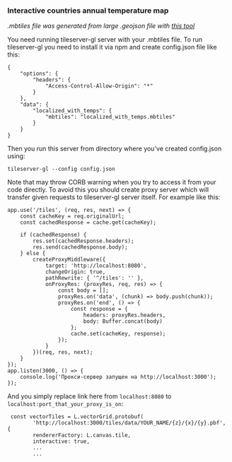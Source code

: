 ### Interactive countries annual temperature map ###

_.mbtiles file was generated from large .geojson file with [this tool](https://github.com/mapbox/tippecanoe)_

You need running tileserver-gl server with your .mbtiles file.
To run tileserver-gl you need to install it via npm and create config.json file like this:
```
{
    "options": {
        "headers": {
            "Access-Control-Allow-Origin": "*"
        }
    },
    "data": {
        "localized_with_temps": {
            "mbtiles": "localized_with_temps.mbtiles"
        }
    }
}
```
Then you run this server from directory where you've created config.json using:
```
tileserver-gl --config config.json
```
Note that may throw CORB warning when you try to access it from your code directly. To avoid this you should create proxy server which will transfer given requests to tileserver-gl server itself. 
For example like this:
```
app.use('/tiles', (req, res, next) => {
    const cacheKey = req.originalUrl;
    const cachedResponse = cache.get(cacheKey);

    if (cachedResponse) {
        res.set(cachedResponse.headers);
        res.send(cachedResponse.body);
    } else {
        createProxyMiddleware({
            target: 'http://localhost:8080',
            changeOrigin: true,
            pathRewrite: { '^/tiles': '' },
            onProxyRes: (proxyRes, req, res) => {
                const body = [];
                proxyRes.on('data', (chunk) => body.push(chunk));
                proxyRes.on('end', () => {
                    const response = {
                        headers: proxyRes.headers,
                        body: Buffer.concat(body)
                    };
                    cache.set(cacheKey, response);
                });
            }
        })(req, res, next);
    }
});
app.listen(3000, () => {
    console.log('Прокси-сервер запущен на http://localhost:3000');
});
```
And you simply replace link here from ```localhost:8080``` to ```localhost:port_that_your_proxy_is_on```:
```
 const vectorTiles = L.vectorGrid.protobuf(
        'http://localhost:3000/tiles/data/YOUR_NAME/{z}/{x}/{y}.pbf', {
        rendererFactory: L.canvas.tile,
        interactive: true,
        ...
        ...
```

